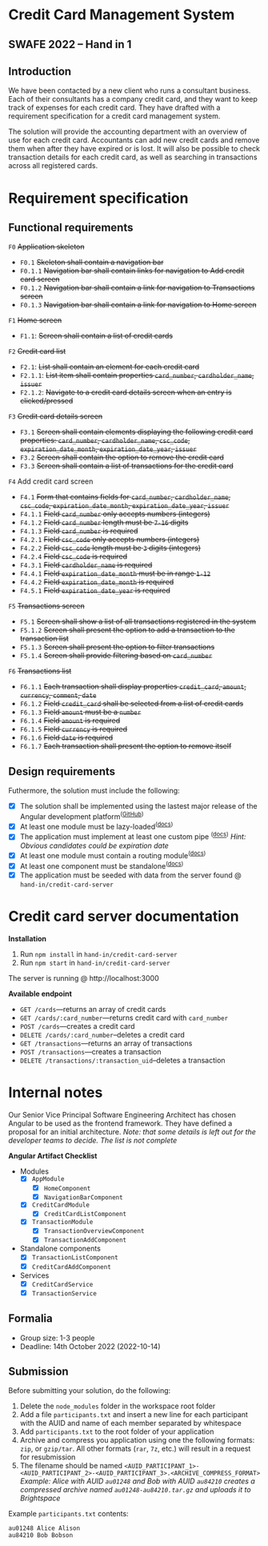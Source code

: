 # Credit Card Management System
## SWAFE 2022 – Hand in 1
## Introduction
We have been contacted by a new client who runs a consultant business. Each of their consultants has a company credit card, and they want to keep track of expenses for each credit card. They have drafted with a requirement specification for a credit card management system.

The solution will provide the accounting department with an overview of use for each credit card. Accountants can add new credit cards and remove them when after they have expired or is lost. It will also be possible to check transaction details for each credit card, as well as searching in transactions across all registered cards.

# Requirement specification
## Functional requirements
`F0` ~~Application skeleton~~
- `F0.1` ~~Skeleton shall contain a navigation bar~~
- `F0.1.1` ~~Navigation bar shall contain links for navigation to Add credit card screen~~
- `F0.1.2` ~~Navigation bar shall contain a link for navigation to Transactions screen~~
- `F0.1.3` ~~Navigation bar shall contain a link for navigation to Home screen~~

`F1` ~~Home screen~~
- `F1.1`: ~~Screen shall contain a list of credit cards~~

`F2` ~~Credit card list~~
- `F2.1`: ~~List shall contain an element for each credit card~~
- `F2.1.1`: ~~List item shall contain properties `card_number`, `cardholder_name`, `issuer`~~
- `F2.1.2`: ~~Navigate to a credit card details screen when an entry is clicked/pressed~~

`F3` ~~Credit card details screen~~
- `F3.1` ~~Screen shall contain elements displaying the following credit card properties: `card_number`, `cardholder_name`, `csc_code`, `expiration_date_month`, `expiration_date_year`, `issuer`~~
- `F3.2` ~~Screen shall contain the option to remove the credit card~~
- `F3.3` ~~Screen shall contain a list of transactions for the credit card~~

`F4` Add credit card screen
- `F4.1` ~~Form that contains fields for `card_number`, `cardholder_name`, `csc_code`, `expiration_date_month`, `expiration_date_year`, `issuer`~~
- `F4.1.1` ~~Field `card_number` only accepts numbers (integers)~~
- `F4.1.2` ~~Field `card_number` length must be `7-16` digits~~
- `F4.1.3` ~~Field `card_number` is required~~
- `F4.2.1` ~~Field `csc_code` only accepts numbers (integers)~~
- `F4.2.2` ~~Field `csc_code` length must be `3` digits (integers)~~
- `F4.2.4` ~~Field `csc_code` is required~~
- `F4.3.1` ~~Field `cardholder_name` is required~~
- `F4.4.1` ~~Field `expiration_date_month` must be in range `1-12`~~
- `F4.4.2` ~~Field `expiration_date_month` is required~~
- `F4.5.1` ~~Field `expiration_date_year` is required~~

`F5` ~~Transactions screen~~
- `F5.1` ~~Screen shall show a list of all transactions registered in the system~~
- `F5.1.2` ~~Screen shall present the option to add a transaction to the transaction list~~
- `F5.1.3` ~~Screen shall present the option to filter transactions~~
- `F5.1.4` ~~Screen shall provide filtering based on `card_number`~~

`F6` ~~Transactions list~~
- `F6.1.1` ~~Each transaction shall display properties `credit_card`, `amount`, `currency`, `comment`, `date`~~
- `F6.1.2` ~~Field `credit_card` shall be selected from a list of credit cards~~
- `F6.1.3` ~~Field `amount` must be a `number`~~
- `F6.1.4` ~~Field `amount` is required~~
- `F6.1.5` ~~Field `currency` is required~~
- `F6.1.6` ~~Field `date` is required~~
- `F6.1.7` ~~Each transaction shall present the option to remove itself~~

## Design requirements 
Futhermore, the solution must include the following:
- [x] The solution shall be implemented using the lastest major release of the Angular development platform<sup>(<a href="https://github.com/angular/angular/releases">GitHub</a>)</sup>
- [x] At least one module must be lazy-loaded<sup>(<a href="https://angular.io/guide/lazy-loading-ngmodules">docs</a>)</sup>
- [x] The application must implement at least one custom pipe <sup>(<a href="https://angular.io/guide/pipes#creating-pipes-for-custom-data-transformations">docs</a>)</sup> _Hint: Obvious candidates could be expiration date_
- [x] At least one module must contain a routing module<sup>(<a href="https://angular.io/guide/lazy-loading-ngmodules">docs</a>)</sup>
- [x] At least one component must be standalone<sup>(<a href="https://angular.io/guide/standalone-components">docs</a>)</sup>
- [x] The application must be seeded with data from the server found @ `hand-in/credit-card-server`

# Credit card server documentation
**Installation** 
1. Run `npm install` in `hand-in/credit-card-server`
2. Run `npm start` in `hand-in/credit-card-server`

The server is running @ http://localhost:3000

**Available endpoint**
- `GET /cards`—returns an array of credit cards
- `GET /cards/:card_number`—returns credit card with `card_number`
- `POST /cards`—creates a credit card
- `DELETE /cards/:card_number`–deletes a credit card
- `GET /transactions`—returns an array of transactions
- `POST /transactions`—creates a transaction
- `DELETE /transactions/:transaction_uid`–deletes a transaction

# Internal notes
Our Senior Vice Principal Software Engineering Architect has chosen Angular to be used as the frontend framework. They have defined a proposal for an initial architecture. _Note: that some details is left out for the developer teams to decide. The list is not complete_

**Angular Artifact Checklist**
- Modules
  - [x] `AppModule`
    - [x] `HomeComponent`
    - [x] `NavigationBarComponent`
  - [x] `CreditCardModule`
    - [x] `CreditCardListComponent`
  - [x] `TransactionModule`
    - [x] `TransactionOverviewComponent`
    - [x] `TransactionAddComponent`
- Standalone components
  - [x] `TransactionListComponent`
  - [x] `CreditCardAddComponent`
- Services
  - [x] `CreditCardService`
  - [x] `TransactionService`

## Formalia

- Group size: 1-3 people
- Deadline: 14th October 2022 (2022-10-14)

## Submission
Before submitting your solution, do the following:
1. Delete the `node_modules` folder in the workspace root folder
2. Add a file `participants.txt` and insert a new line for each participant with the AUID and name of each member separated by whitespace
3. Add `participants.txt` to the root folder of your application
4. Archive and compress you application using one the following formats: `zip`, or `gzip/tar`. All other formats (`rar`, `7z`, etc.) will result in a request for resubmission
5. The filename should be named `<AUID_PARTICIPANT_1>-<AUID_PARTICIPANT_2>-<AUID_PARTICIPANT_3>.<ARCHIVE_COMPRESS_FORMAT>` _Example: Alice with AUID `au01248` and Bob with AUID `au84210` creates a compressed archive named `au01248-au84210.tar.gz` and uploads it to Brightspace_

Example `participants.txt` contents:
```
au01248 Alice Alison
au84210 Bob Bobson
```
